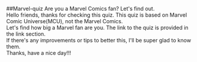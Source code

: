 ##Marvel-quiz
Are you a Marvel Comics fan? Let's find out.   
Hello friends, thanks for checking this quiz. This quiz is based on Marvel Comic Universe(MCU), not the Marvel Comics.   
Let's find how big a Marvel fan are you. The link to the quiz is provided in the link section.   
If there's any improvements or tips to better this, I'll be super glad to know them.   
Thanks, have a nice day!!!
